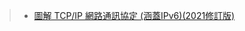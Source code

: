 
>* [圖解 TCP/IP 網路通訊協定 (涵蓋IPv6)(2021修訂版)](https://www.tenlong.com.tw/products/9789865027063?list_name=sp)
